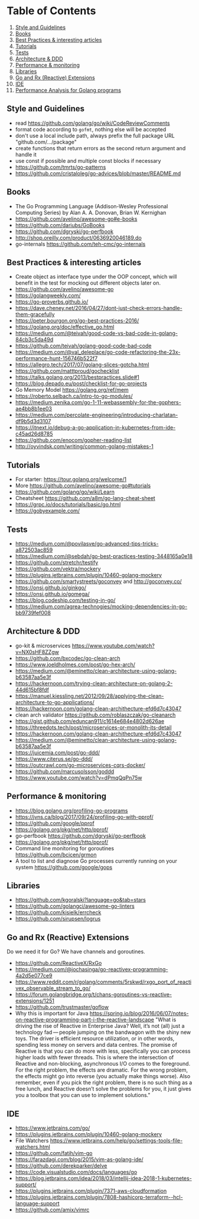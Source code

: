 # Table of Contents
1. [Style and Guidelines](#style-and-guidelines)
2. [Books](#books)
3. [Best Practices & interesting articles](#best-practices--interesting-articles)
4. [Tutorials](#tutorials)
5. [Tests](#tests)
6. [Architecture & DDD](#architecture--ddd)
7. [Performance & monitoring](#performance--monitoring)
8. [Libraries](#libraries)
8. [Go and Rx (Reactive) Extensions](#go-and-rx-reactive-extensions)
9. [IDE](#ide)
10. [Performance Analysis for Golang programs](#performance-analysis-for-golang-programs)

## Style and Guidelines
* read https://github.com/golang/go/wiki/CodeReviewComments
* format code according to `gofmt`, nothing else will be accepted
* don't use a local include path, always prefix the full package URL "github.com/.../package"
* create functions that return errors as the second return argument and handle it
* use const if possible and multiple const blocks if necessary
* https://github.com/tmrts/go-patterns
* https://github.com/cristaloleg/go-advices/blob/master/README.md

## Books
* The Go Programming Language (Addison-Wesley Professional Computing Series) by Alan A. A. Donovan, Brian W. Kernighan 
* https://github.com/avelino/awesome-go#e-books
* https://github.com/dariubs/GoBooks
* https://github.com/dgryski/go-perfbook
* http://shop.oreilly.com/product/0636920046189.do
* go-internals https://github.com/teh-cmc/go-internals

## Best Practices & interesting articles
* Create object as interface type under the OOP concept, which will benefit in the test for mocking out different objects later on.
* https://github.com/avelino/awesome-go
* https://golangweekly.com/
* https://go-proverbs.github.io/
* https://dave.cheney.net/2016/04/27/dont-just-check-errors-handle-them-gracefully
* https://peter.bourgon.org/go-best-practices-2016/
* https://golang.org/doc/effective_go.html
* https://medium.com/@teivah/good-code-vs-bad-code-in-golang-84cb3c5da49d
* https://github.com/teivah/golang-good-code-bad-code
* https://medium.com/@val_deleplace/go-code-refactoring-the-23x-performance-hunt-156746b522f7
* https://allegro.tech/2017/07/golang-slices-gotcha.html
* https://github.com/matttproud/gochecklist
* https://talks.golang.org/2013/bestpractices.slide#1
* https://blog.depado.eu/post/checklist-for-go-projects
* Go Memory Model https://golang.org/ref/mem
* https://roberto.selbach.ca/intro-to-go-modules/
* https://medium.zenika.com/go-1-11-webassembly-for-the-gophers-ae4bb8b1ee03
* https://medium.com/percolate-engineering/introducing-charlatan-df9b5d3d3107
* https://itnext.io/debug-a-go-application-in-kubernetes-from-ide-c45ad26d8785
* https://github.com/enocom/gopher-reading-list
* http://oyvindsk.com/writing/common-golang-mistakes-1

## Tutorials
* For starter: https://tour.golang.org/welcome/1
* More https://github.com/avelino/awesome-go#tutorials
* https://github.com/golang/go/wiki/Learn
* Cheatsheet https://github.com/a8m/go-lang-cheat-sheet
* https://grpc.io/docs/tutorials/basic/go.html
* https://gobyexample.com/

## Tests
* https://medium.com/@povilasve/go-advanced-tips-tricks-a872503ac859
* https://medium.com/@sebdah/go-best-practices-testing-3448165a0e18
* https://github.com/stretchr/testify
* https://github.com/vektra/mockery
* https://plugins.jetbrains.com/plugin/10460-golang-mockery
* https://github.com/smartystreets/goconvey and http://goconvey.co/
* https://onsi.github.io/ginkgo/ 
* https://onsi.github.io/gomega/
* https://blog.codeship.com/testing-in-go/
* https://medium.com/agrea-technogies/mocking-dependencies-in-go-bb9739fef008

## Architecture & DDD
* go-kit & microservices https://www.youtube.com/watch?v=NX0sHF8ZZgw
* https://github.com/bxcodec/go-clean-arch
* https://www.joeldholmes.com/post/go-hex-arch/
* https://medium.com/@eminetto/clean-architecture-using-golang-b63587aa5e3f
* https://hackernoon.com/trying-clean-architecture-on-golang-2-44d615bf8fdf
* https://manuel.kiessling.net/2012/09/28/applying-the-clean-architecture-to-go-applications/
* https://hackernoon.com/golang-clean-archithecture-efd6d7c43047
* clean arch validator https://github.com/roblaszczak/go-cleanarch
* https://gist.github.com/eduncan911/c1614e684e4802d626ae
* https://threedots.tech/post/microservices-or-monolith-its-detail
* https://hackernoon.com/golang-clean-archithecture-efd6d7c43047
* https://medium.com/@eminetto/clean-architecture-using-golang-b63587aa5e3f
* https://juicemia.com/post/go-ddd/
* https://www.citerus.se/go-ddd/
* https://outcrawl.com/go-microservices-cqrs-docker/
* https://github.com/marcusolsson/goddd
* https://www.youtube.com/watch?v=dPmqQqPn75w

## Performance & monitoring
* https://blog.golang.org/profiling-go-programs
* https://jvns.ca/blog/2017/09/24/profiling-go-with-pprof/
* https://github.com/google/pprof
* https://golang.org/pkg/net/http/pprof/
* go-perfbook https://github.com/dgryski/go-perfbook
* https://golang.org/pkg/net/http/pprof/
* Command line monitoring for goroutines https://github.com/bcicen/grmon
* A tool to list and diagnose Go processes currently running on your system https://github.com/google/gops

## Libraries
* https://github.com/kgoralski?language=go&tab=stars
* https://github.com/golangci/awesome-go-linters
* https://github.com/kisielk/errcheck
* https://github.com/sirupsen/logrus


## Go and Rx (Reactive) Extensions
Do we need it for Go? We have channels and goroutines.
* https://github.com/ReactiveX/RxGo
* https://medium.com/@jochasinga/go-reactivex-programming-4a2d5e077ce9
* https://www.reddit.com/r/golang/comments/5rskwd/rxgo_port_of_reactivex_observable_stream_to_go/
* https://forum.golangbridge.org/t/chans-goroutines-vs-reactive-extensions/1251
* https://github.com/trustmaster/goflow
* Why this is important for Java https://spring.io/blog/2016/06/07/notes-on-reactive-programming-part-i-the-reactive-landscape "What is driving the rise of Reactive in Enterprise Java? Well, it’s not (all) just a technology fad — people jumping on the bandwagon with the shiny new toys. The driver is efficient resource utilization, or in other words, spending less money on servers and data centres. The promise of Reactive is that you can do more with less, specifically you can process higher loads with fewer threads. This is where the intersection of Reactive and non-blocking, asynchronous I/O comes to the foreground. For the right problem, the effects are dramatic. For the wrong problem, the effects might go into reverse (you actually make things worse). Also remember, even if you pick the right problem, there is no such thing as a free lunch, and Reactive doesn’t solve the problems for you, it just gives you a toolbox that you can use to implement solutions." 

## IDE
* https://www.jetbrains.com/go/
* https://plugins.jetbrains.com/plugin/10460-golang-mockery
* File Watchers https://www.jetbrains.com/help/go/settings-tools-file-watchers.html
* https://github.com/fatih/vim-go
* https://farazdagi.com/blog/2015/vim-as-golang-ide/
* https://github.com/derekparker/delve
* https://code.visualstudio.com/docs/languages/go
* https://blog.jetbrains.com/idea/2018/03/intellij-idea-2018-1-kubernetes-support/
* https://plugins.jetbrains.com/plugin/7371-aws-cloudformation
* https://plugins.jetbrains.com/plugin/7808-hashicorp-terraform--hcl-language-support
* https://github.com/amix/vimrc
